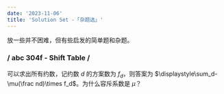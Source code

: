 ```yaml
---
date: '2023-11-06'
title: 'Solution Set -「杂题选」'
---
```


放一些并不困难，但有些启发的简单题和杂题。

### / abc 304f - Shift Table /

可以求出所有约数，记约数 $d$ 的方案数为 $f_d$，则答案为 $\displaystyle\sum_d-\mu(\frac nd)\times f_d$。为什么容斥系数是 $\mu$？